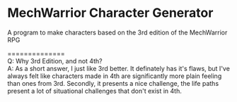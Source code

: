 MechWarrior Character Generator
==============

A program to make characters based on the 3rd edition of the MechWarrior RPG

==============
<br/>
Q: Why 3rd Edition, and not 4th?
<br/>
A: As a short answer, I just like 3rd better. It definately has it's flaws, but
I've always felt like characters made in 4th are significantly more plain feeling
than ones from 3rd. Secondly, it presents a nice challenge, the life paths present
a lot of situational challenges that don't exist in 4th.
